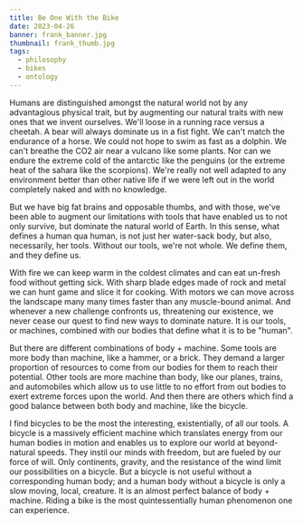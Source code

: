 ```yaml
---
title: Be One With the Bike
date: 2023-04-26
banner: frank_banner.jpg
thumbnail: frank_thumb.jpg
tags:
  - philosophy
  - bikes
  - ontology
---
```


Humans are distinguished amongst the natural world not by any advantagious
physical trait, but by augmenting our natural traits with new ones that we
invent ourselves. We'll loose in a running race versus a cheetah. A bear will
always dominate us in a fist fight. We can't match the endurance of a horse. We
could not hope to swim as fast as a dolphin. We can't breathe the CO2 air near
a vulcano like some plants. Nor can we endure the extreme cold of the antarctic
like the penguins (or the extreme heat of the sahara like the scorpions). We're
really not well adapted to any environment better than other native life if we
were left out in the world completely naked and with no knowledge.

But we have big fat brains and opposable thumbs, and with those, we've been able
to augment our limitations with tools that have enabled us to not only survive,
but dominate the natural world of Earth. In this sense, what defines a human
qua human, is not just her water-sack body, but also, necessarily, her tools.
Without our tools, we're not whole. We define them, and they define us.

With fire we can keep warm in the coldest climates and can eat un-fresh food
without getting sick. With sharp blade edges made of rock and metal we can hunt
game and slice it for cooking. With motors we can move across the landscape
many many times faster than any muscle-bound animal. And whenever a new
challenge confronts us, threatening our existence, we never cease our quest to
find new ways to dominate nature. It is our tools, or machines, combined with
our bodies that define what it is to be "human".

But there are different combinations of body + machine. Some tools are more body
than machine, like a hammer, or a brick. They demand a larger proportion of
resources to come from our bodies for them to reach their potential. Other
tools are more machine than body, like our planes, trains, and automobiles
which allow us to use little to no effort from out bodies to exert extreme
forces upon the world. And then there are others which find a good balance
between both body and machine, like the bicycle.

I find bicycles to be the most the interesting, existentially, of all our tools.
A bicycle is a massively efficient machine which translates energy from our
human bodies in motion and enables us to explore our world at beyond-natural
speeds. They instil our minds with freedom, but are fueled by our force of
will. Only continents, gravity, and the resistance of the wind limit our
possibilities on a bicycle. But a bicycle is not useful without a corresponding
human body; and a human body without a bicycle is only a slow moving, local,
creature. It is an almost perfect balance of body + machine. Riding a bike is
the most quintessentially human phenomenon one can experience.
